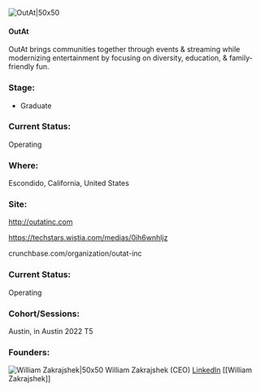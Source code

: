 

![OutAt|50x50](https://apimg.techstars.com/profiles/1664565248650_359493.png)

#### OutAt
OutAt brings communities together through events & streaming while modernizing entertainment by focusing on diversity, education, & family-friendly fun.

### Stage: 
 - Graduate 

### Current Status: 
Operating

### Where:
Escondido, California, United States

### Site:
http://outatinc.com

https://techstars.wistia.com/medias/0ih6wnhljz

crunchbase.com/organization/outat-inc

### Current Status: 
Operating

### Cohort/Sessions: 
Austin, in Austin 2022 T5

### Founders: 

![William Zakrajshek|50x50](https://www.f6s.com/static-resource/images/profile-placeholder-user.jpg) William Zakrajshek (CEO) [LinkedIn](https://linkedin.com/in/williamzakrajshek) [[William Zakrajshek]]


